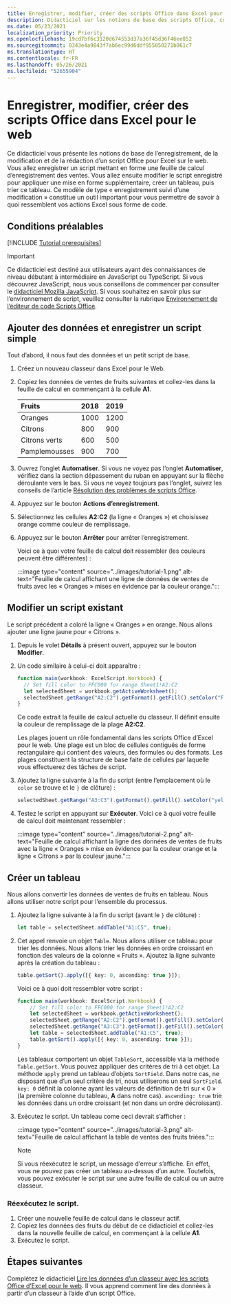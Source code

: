 ```yaml
---
title: Enregistrer, modifier, créer des scripts Office dans Excel pour le web
description: Didacticiel sur les notions de base des scripts Office, comprenant l’enregistrement de scripts avec l’enregistreur d’actions et l’écriture de données dans un classeur.
ms.date: 05/23/2021
localization_priority: Priority
ms.openlocfilehash: 19cd7bf6c3120d674553d37a36f45d36f46ee852
ms.sourcegitcommit: 0343e4a9843f7ab6ec99d6ddf955050271b061c7
ms.translationtype: HT
ms.contentlocale: fr-FR
ms.lasthandoff: 05/26/2021
ms.locfileid: "52655904"
---
```

# <a name="record-edit-and-create-office-scripts-in-excel-on-the-web"></a>Enregistrer, modifier, créer des scripts Office dans Excel pour le web

Ce didacticiel vous présente les notions de base de l’enregistrement, de la modification et de la rédaction d’un script Office pour Excel sur le web. Vous allez enregistrer un script mettant en forme une feuille de calcul d’enregistrement des ventes. Vous allez ensuite modifier le script enregistré pour appliquer une mise en forme supplémentaire, créer un tableau, puis trier ce tableau. Ce modèle de type « enregistrement suivi d’une modification » constitue un outil important pour vous permettre de savoir à quoi ressemblent vos actions Excel sous forme de code.

## <a name="prerequisites"></a>Conditions préalables

[!INCLUDE [Tutorial prerequisites](../includes/tutorial-prerequisites.md)]

> [!IMPORTANT]
> Ce didacticiel est destiné aux utilisateurs ayant des connaissances de niveau débutant à intermédiaire en JavaScript ou TypeScript. Si vous découvrez JavaScript, nous vous conseillons de commencer par consulter le [didacticiel Mozilla JavaScript](https://developer.mozilla.org/docs/Web/JavaScript/Guide/Introduction). Si vous souhaitez en savoir plus sur l’environnement de script, veuillez consulter la rubrique [Environnement de l’éditeur de code Scripts Office](../overview/code-editor-environment.md).

## <a name="add-data-and-record-a-basic-script"></a>Ajouter des données et enregistrer un script simple

Tout d’abord, il nous faut des données et un petit script de base.

1. Créez un nouveau classeur dans Excel pour le Web.
2. Copiez les données de ventes de fruits suivantes et collez-les dans la feuille de calcul en commençant à la cellule **A1**.

    |Fruits |2018 |2019 |
    |:---|:---|:---|
    |Oranges |1000 |1200 |
    |Citrons |800 |900 |
    |Citrons verts |600 |500 |
    |Pamplemousses |900 |700 |

3. Ouvrez l’onglet **Automatiser**. Si vous ne voyez pas l’onglet **Automatiser**, vérifiez dans la section dépassement du ruban en appuyant sur la flèche déroulante vers le bas. Si vous ne voyez toujours pas l’onglet, suivez les conseils de l’article [Résolution des problèmes de scripts Office](../testing/troubleshooting.md#automate-tab-not-appearing-or-office-scripts-unavailable).
4. Appuyez sur le bouton **Actions d’enregistrement**.
5. Sélectionnez les cellules **A2:C2** (la ligne « Oranges ») et choisissez orange comme couleur de remplissage.
6. Appuyez sur le bouton **Arrêter** pour arrêter l’enregistrement.

    Voici ce à quoi votre feuille de calcul doit ressembler (les couleurs peuvent être différentes) :

    :::image type="content" source="../images/tutorial-1.png" alt-text="Feuille de calcul affichant une ligne de données de ventes de fruits avec les « Oranges » mises en évidence par la couleur orange.":::

## <a name="edit-an-existing-script"></a>Modifier un script existant

Le script précédent a coloré la ligne « Oranges » en orange. Nous allons ajouter une ligne jaune pour « Citrons ».

1. Depuis le volet **Détails** à présent ouvert, appuyez sur le bouton **Modifier**.
2. Un code similaire à celui-ci doit apparaître :

    ```TypeScript
    function main(workbook: ExcelScript.Workbook) {
      // Set fill color to FFC000 for range Sheet1!A2:C2
      let selectedSheet = workbook.getActiveWorksheet();
      selectedSheet.getRange("A2:C2").getFormat().getFill().setColor("FFC000");
    }
    ```

    Ce code extrait la feuille de calcul actuelle du classeur. Il définit ensuite la couleur de remplissage de la plage **A2:C2**.

    Les plages jouent un rôle fondamental dans les scripts Office d’Excel pour le web. Une plage est un bloc de cellules contiguës de forme rectangulaire qui contient des valeurs, des formules ou des formats. Les plages constituent la structure de base faite de cellules par laquelle vous effectuerez des tâches de script.

3. Ajoutez la ligne suivante à la fin du script (entre l’emplacement où le `color` se trouve et le `}` de clôture) :

    ```TypeScript
    selectedSheet.getRange("A3:C3").getFormat().getFill().setColor("yellow");
    ```

4. Testez le script en appuyant sur **Exécuter**. Voici ce à quoi votre feuille de calcul doit maintenant ressembler :

    :::image type="content" source="../images/tutorial-2.png" alt-text="Feuille de calcul affichant la ligne des données de ventes de fruits avec la ligne « Oranges » mise en évidence par la couleur orange et la ligne « Citrons » par la couleur jaune.":::

## <a name="create-a-table"></a>Créer un tableau

Nous allons convertir les données de ventes de fruits en tableau. Nous allons utiliser notre script pour l’ensemble du processus.

1. Ajoutez la ligne suivante à la fin du script (avant le `}` de clôture) :

    ```TypeScript
    let table = selectedSheet.addTable("A1:C5", true);
    ```

2. Cet appel renvoie un objet `Table`. Nous allons utiliser ce tableau pour trier les données. Nous allons trier les données en ordre croissant en fonction des valeurs de la colonne « Fruits ». Ajoutez la ligne suivante après la création du tableau :

    ```TypeScript
    table.getSort().apply([{ key: 0, ascending: true }]);
    ```

    Voici ce à quoi doit ressembler votre script :

    ```TypeScript
    function main(workbook: ExcelScript.Workbook) {
        // Set fill color to FFC000 for range Sheet1!A2:C2
        let selectedSheet = workbook.getActiveWorksheet();
        selectedSheet.getRange("A2:C2").getFormat().getFill().setColor("FFC000");
        selectedSheet.getRange("A3:C3").getFormat().getFill().setColor("yellow");
        let table = selectedSheet.addTable("A1:C5", true);
        table.getSort().apply([{ key: 0, ascending: true }]);
    }
    ```

    Les tableaux comportent un objet `TableSort`, accessible via la méthode `Table.getSort`. Vous pouvez appliquer des critères de tri à cet objet. La méthode `apply` prend un tableau d’objets `SortField`. Dans notre cas, ne disposant que d’un seul critère de tri, nous utiliserons un seul `SortField`. `key: 0` définit la colonne ayant les valeurs de définition de tri sur « 0 » (la première colonne du tableau, **A** dans notre cas). `ascending: true` trie les données dans un ordre croissant (et non dans un ordre décroissant).

3. Exécutez le script. Un tableau come ceci devrait s’afficher :

    :::image type="content" source="../images/tutorial-3.png" alt-text="Feuille de calcul affichant la table de ventes des fruits triées.":::

    > [!NOTE]
    > Si vous réexécutez le script, un message d’erreur s’affiche. En effet, vous ne pouvez pas créer un tableau au-dessus d’un autre. Toutefois, vous pouvez exécuter le script sur une autre feuille de calcul ou un autre classeur.

### <a name="re-run-the-script"></a>Réexécutez le script.

1. Créer une nouvelle feuille de calcul dans le classeur actif.
2. Copiez les données des fruits du début de ce didacticiel et collez-les dans la nouvelle feuille de calcul, en commençant à la cellule **A1**.
3. Exécutez le script.

## <a name="next-steps"></a>Étapes suivantes

Complétez le didacticiel [Lire les données d’un classeur avec les scripts Office d’Excel pour le web](excel-read-tutorial.md). Il vous apprend comment lire des données à partir d’un classeur à l’aide d’un script Office.
